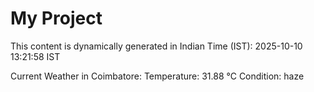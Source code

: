# My Project

This content is dynamically generated in Indian Time (IST): 2025-10-10 13:21:58 IST


Current Weather in Coimbatore:
Temperature: 31.88 °C
Condition: haze
